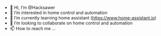 - 👋 Hi, I’m @Hacksawer
- 👀 I’m interested in home control and automation
- 🌱 I’m currently learning home assistant (https://www.home-assistant.io)
- 💞️ I’m looking to collaborate on home control and automation
- 📫 How to reach me ...

<!---
Hacksawer/Hacksawer is a ✨ special ✨ repository because its `README.md` (this file) appears on your GitHub profile.
You can click the Preview link to take a look at your changes.
--->
